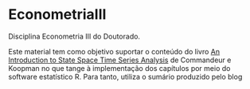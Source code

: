 EconometriaIII
==============

Disciplina Econometria III do Doutorado. 

Este material tem como objetivo suportar o conteúdo do livro [An Introduction to State Space Time Series Analysis](http://www.ssfpack.com/CKbook.html)  de Commandeur e Koopman no que tange à implementação dos capítulos por meio do software estatístico R. Para tanto, utiliza o sumário produzido pelo blog 
